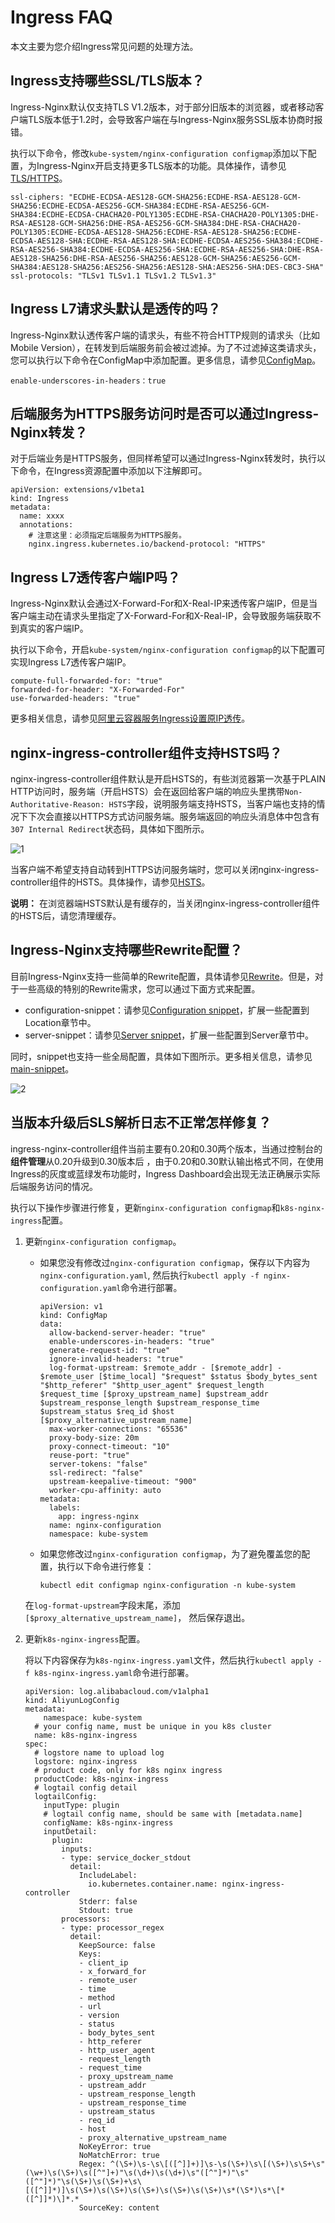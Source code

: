 # Ingress FAQ

本文主要为您介绍Ingress常见问题的处理方法。

## Ingress支持哪些SSL/TLS版本？

Ingress-Nginx默认仅支持TLS V1.2版本，对于部分旧版本的浏览器，或者移动客户端TLS版本低于1.2时，会导致客户端在与Ingress-Nginx服务SSL版本协商时报错。

执行以下命令，修改`kube-system/nginx-configuration configmap`添加以下配置，为Ingress-Nginx开启支持更多TLS版本的功能。具体操作，请参见[TLS/HTTPS](https://kubernetes.github.io/ingress-nginx/user-guide/tls/#default-tls-version-and-ciphers)。

```
ssl-ciphers: "ECDHE-ECDSA-AES128-GCM-SHA256:ECDHE-RSA-AES128-GCM-SHA256:ECDHE-ECDSA-AES256-GCM-SHA384:ECDHE-RSA-AES256-GCM-SHA384:ECDHE-ECDSA-CHACHA20-POLY1305:ECDHE-RSA-CHACHA20-POLY1305:DHE-RSA-AES128-GCM-SHA256:DHE-RSA-AES256-GCM-SHA384:DHE-RSA-CHACHA20-POLY1305:ECDHE-ECDSA-AES128-SHA256:ECDHE-RSA-AES128-SHA256:ECDHE-ECDSA-AES128-SHA:ECDHE-RSA-AES128-SHA:ECDHE-ECDSA-AES256-SHA384:ECDHE-RSA-AES256-SHA384:ECDHE-ECDSA-AES256-SHA:ECDHE-RSA-AES256-SHA:DHE-RSA-AES128-SHA256:DHE-RSA-AES256-SHA256:AES128-GCM-SHA256:AES256-GCM-SHA384:AES128-SHA256:AES256-SHA256:AES128-SHA:AES256-SHA:DES-CBC3-SHA"
ssl-protocols: "TLSv1 TLSv1.1 TLSv1.2 TLSv1.3"
```

## Ingress L7请求头默认是透传的吗？

Ingress-Nginx默认透传客户端的请求头，有些不符合HTTP规则的请求头（比如Mobile Version），在转发到后端服务前会被过滤掉。为了不过滤掉这类请求头，您可以执行以下命令在ConfigMap中添加配置。更多信息，请参见[ConfigMap](https://kubernetes.github.io/ingress-nginx/user-guide/nginx-configuration/configmap/#enable-underscores-in-headers)。

```
enable-underscores-in-headers：true
```

## 后端服务为HTTPS服务访问时是否可以通过Ingress-Nginx转发？

对于后端业务是HTTPS服务，但同样希望可以通过Ingress-Nginx转发时，执行以下命令，在Ingress资源配置中添加以下注解即可。

```
apiVersion: extensions/v1beta1
kind: Ingress
metadata:
  name: xxxx
  annotations:
    # 注意这里：必须指定后端服务为HTTPS服务。
    nginx.ingress.kubernetes.io/backend-protocol: "HTTPS"
```

## Ingress L7透传客户端IP吗？

Ingress-Nginx默认会通过X-Forward-For和X-Real-IP来透传客户端IP，但是当客户端主动在请求头里指定了X-Forward-For和X-Real-IP，会导致服务端获取不到真实的客户端IP。

执行以下命令，开启`kube-system/nginx-configuration configmap`的以下配置可实现Ingress L7透传客户端IP。

```
compute-full-forwarded-for: "true"
forwarded-for-header: "X-Forwarded-For"
use-forwarded-headers: "true"
```

更多相关信息，请参见[阿里云容器服务Ingress设置原IP透传](https://developer.aliyun.com/article/609162)。

## nginx-ingress-controller组件支持HSTS吗？

nginx-ingress-controller组件默认是开启HSTS的，有些浏览器第一次基于PLAIN HTTP访问时，服务端（开启HSTS）会在返回给客户端的响应头里携带`Non-Authoritative-Reason: HSTS`字段，说明服务端支持HSTS，当客户端也支持的情况下下次会直接以HTTPS方式访问服务端。服务端返回的响应头消息体中包含有`307 Internal Redirect`状态码，具体如下图所示。

![1](https://static-aliyun-doc.oss-accelerate.aliyuncs.com/assets/img/zh-CN/4244178061/p202703.png)

当客户端不希望支持自动转到HTTPS访问服务端时，您可以关闭nginx-ingress-controller组件的HSTS。具体操作，请参见[HSTS](https://kubernetes.github.io/ingress-nginx/user-guide/nginx-configuration/configmap/#hsts)。

**说明：** 在浏览器端HSTS默认是有缓存的，当关闭nginx-ingress-controller组件的HSTS后，请您清理缓存。

## Ingress-Nginx支持哪些Rewrite配置？

目前Ingress-Nginx支持一些简单的Rewrite配置，具体请参见[Rewrite](https://kubernetes.github.io/ingress-nginx/user-guide/nginx-configuration/annotations/#rewrite)。但是，对于一些高级的特别的Rewrite需求，您可以通过下面方式来配置。

-   configuration-snippet：请参见[Configuration snippet](https://kubernetes.github.io/ingress-nginx/user-guide/nginx-configuration/annotations/#configuration-snippet)，扩展一些配置到Location章节中。
-   server-snippet：请参见[Server snippet](https://kubernetes.github.io/ingress-nginx/user-guide/nginx-configuration/annotations/#server-snippet)，扩展一些配置到Server章节中。

同时，snippet也支持一些全局配置，具体如下图所示。更多相关信息，请参见[main-snippet](https://kubernetes.github.io/ingress-nginx/user-guide/nginx-configuration/configmap/#main-snippet)。

![2](https://static-aliyun-doc.oss-accelerate.aliyuncs.com/assets/img/zh-CN/4244178061/p202783.png)

## 当版本升级后SLS解析日志不正常怎样修复？

ingress-nginx-controller组件当前主要有0.20和0.30两个版本，当通过控制台的**组件管理**从0.20升级到0.30版本后 ，由于0.20和0.30默认输出格式不同，在使用Ingress的灰度或蓝绿发布功能时，Ingress Dashboard会出现无法正确展示实际后端服务访问的情况。

执行以下操作步骤进行修复，更新`nginx-configuration configmap`和`k8s-nginx-ingress`配置。

1.  更新`nginx-configuration configmap`。

    -   如果您没有修改过`nginx-configuration configmap`，保存以下内容为`nginx-configuration.yaml`, 然后执行`kubectl apply -f nginx-configuration.yaml`命令进行部署。

        ```
        apiVersion: v1
        kind: ConfigMap
        data:
          allow-backend-server-header: "true"
          enable-underscores-in-headers: "true"
          generate-request-id: "true"
          ignore-invalid-headers: "true"
          log-format-upstream: $remote_addr - [$remote_addr] - $remote_user [$time_local] "$request" $status $body_bytes_sent "$http_referer" "$http_user_agent" $request_length $request_time [$proxy_upstream_name] $upstream_addr $upstream_response_length $upstream_response_time $upstream_status $req_id $host [$proxy_alternative_upstream_name]
          max-worker-connections: "65536"
          proxy-body-size: 20m
          proxy-connect-timeout: "10"
          reuse-port: "true"
          server-tokens: "false"
          ssl-redirect: "false"
          upstream-keepalive-timeout: "900"
          worker-cpu-affinity: auto
        metadata:
          labels:
            app: ingress-nginx
          name: nginx-configuration
          namespace: kube-system
        ```

    -   如果您修改过`nginx-configuration configmap`，为了避免覆盖您的配置，执行以下命令进行修复：

        ```
        kubectl edit configmap nginx-configuration -n kube-system
        ```

    在`log-format-upstream`字段末尾，添加`[$proxy_alternative_upstream_name]`， 然后保存退出。

2.  更新`k8s-nginx-ingress`配置。

    将以下内容保存为`k8s-nginx-ingress.yaml`文件，然后执行`kubectl apply -f k8s-nginx-ingress.yaml`命令进行部署。

    ```
    apiVersion: log.alibabacloud.com/v1alpha1
    kind: AliyunLogConfig
    metadata:
        namespace: kube-system
      # your config name, must be unique in you k8s cluster
      name: k8s-nginx-ingress
    spec:
      # logstore name to upload log
      logstore: nginx-ingress
      # product code, only for k8s nginx ingress
      productCode: k8s-nginx-ingress
      # logtail config detail
      logtailConfig:
        inputType: plugin
        # logtail config name, should be same with [metadata.name]
        configName: k8s-nginx-ingress
        inputDetail:
          plugin:
            inputs:
            - type: service_docker_stdout
              detail:
                IncludeLabel:
                  io.kubernetes.container.name: nginx-ingress-controller
                Stderr: false
                Stdout: true
            processors:
            - type: processor_regex
              detail:
                KeepSource: false
                Keys:
                - client_ip
                - x_forward_for
                - remote_user
                - time
                - method
                - url
                - version
                - status
                - body_bytes_sent
                - http_referer
                - http_user_agent
                - request_length
                - request_time
                - proxy_upstream_name
                - upstream_addr
                - upstream_response_length
                - upstream_response_time
                - upstream_status
                - req_id
                - host
                - proxy_alternative_upstream_name
                NoKeyError: true
                NoMatchError: true
                Regex: ^(\S+)\s-\s\[([^]]+)]\s-\s(\S+)\s\[(\S+)\s\S+\s"(\w+)\s(\S+)\s([^"]+)"\s(\d+)\s(\d+)\s"([^"]*)"\s"([^"]*)"\s(\S+)\s(\S+)+\s\[([^]]*)]\s(\S+)\s(\S+)\s(\S+)\s(\S+)\s(\S+)\s*(\S*)\s*\[*([^]]*)\]*.*
                SourceKey: content
    ```


